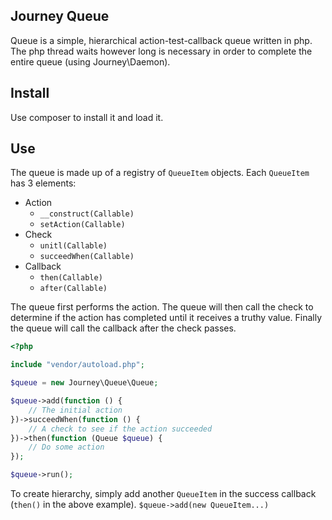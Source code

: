 Journey Queue
--------------

Queue is a simple, hierarchical action-test-callback queue written in php. The php thread waits however long is necessary in order to complete the entire queue (using Journey\Daemon).

## Install

Use composer to install it and load it.

## Use

The queue is made up of a registry of `QueueItem` objects. Each `QueueItem` has 3 elements:

- Action
  - `__construct(Callable)`
  - `setAction(Callable)`
- Check 
  - `unitl(Callable)`
  - `succeedWhen(Callable)`
- Callback
  - `then(Callable)`
  - `after(Callable)`

The queue first performs the action. The queue will then call the check to determine if the action has completed until it receives a truthy value. Finally the queue will call the callback after the check passes.

```php
<?php

include "vendor/autoload.php";

$queue = new Journey\Queue\Queue;

$queue->add(function () {
    // The initial action
})->succeedWhen(function () {
    // A check to see if the action succeeded
})->then(function (Queue $queue) {
    // Do some action
});

$queue->run();

```

To create hierarchy, simply add another `QueueItem` in the success callback (`then()` in the above example). `$queue->add(new QueueItem...)`
